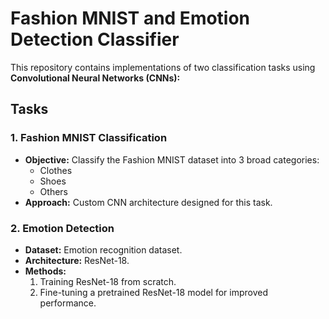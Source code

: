 # Fashion MNIST and Emotion Detection Classifier

This repository contains implementations of two classification tasks using **Convolutional Neural Networks (CNNs):**

## Tasks

### 1. Fashion MNIST Classification
- **Objective:** Classify the Fashion MNIST dataset into 3 broad categories:
  - Clothes
  - Shoes
  - Others
- **Approach:** Custom CNN architecture designed for this task.

### 2. Emotion Detection
- **Dataset:** Emotion recognition dataset.
- **Architecture:** ResNet-18.
- **Methods:**
  1. Training ResNet-18 from scratch.
  2. Fine-tuning a pretrained ResNet-18 model for improved performance.

